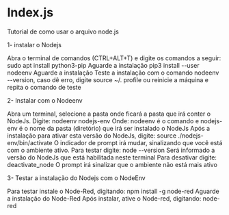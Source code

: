 # Index.js

Tutorial de como usar o arquivo node.js

1- instalar o Nodejs

Abra o terminal de comandos (CTRL+ALT+T) e digite os comandos a seguir:
sudo apt install python3-pip
Aguarde a instalação
pip3 install --user nodeenv
Aguarde a instalação
Teste a instalação com o comando nodeenv --version, caso dê erro, digite source ~/. profile ou reinicie a máquina e repita o comando de teste

2- Instalar com o Nodeenv

Abra um terminal, selecione a pasta onde ficará a pasta que irá conter o NodeJs.
Digite:
nodeenv nodejs-env
Onde: nodeenv é o comando e nodejs-env é o nome da pasta (diretório) que irá ser
instalado o NodeJs
Após a instalação para ativar esta versão do NodeJs, digite:
source ./nodejs-env/bin/activate
O indicador de prompt irá mudar, sinalizando que você está com o
ambiente ativo.
Para testar digite:
node --version
Será informado a versão do NodeJs que está habilitada neste terminal
Para desativar digite:
deactivate_node
O prompt irá sinalizar que o ambiente não está mais ativo

3- Testar a instalação do Nodejs com o NodeEnv

Para testar instale o Node-Red, digitando:
npm install -g node-red
Aguarde a instalação do Node-Red
Após instalar, ative o Node-red, digitando:
node-red
